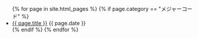 <ul>
  {% for page in site.html_pages %}
    {% if page.category == "メジャーコード" %}
      <li>
        <a href=".{{ page.url }}">{{ page.title }}</a>
        {{ page.date }}
      </li>
    {% endif %}
  {% endfor %}
</ul>　　
